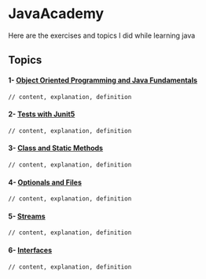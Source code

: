 # JavaAcademy
Here are the exercises and topics I did while learning java

## Topics
 
#### 1- <U> Object Oriented Programming and Java Fundamentals </u><br>
    // content, explanation, definition

#### 2- <U> Tests with Junit5 </u><br>
    // content, explanation, definition


#### 3- <U> Class and Static Methods </u><br>
    // content, explanation, definition


#### 4- <U> Optionals and Files </u><br>
    // content, explanation, definition


#### 5- <U> Streams </u><br>
    // content, explanation, definition


#### 6- <U> Interfaces </u><br>
    // content, explanation, definition
